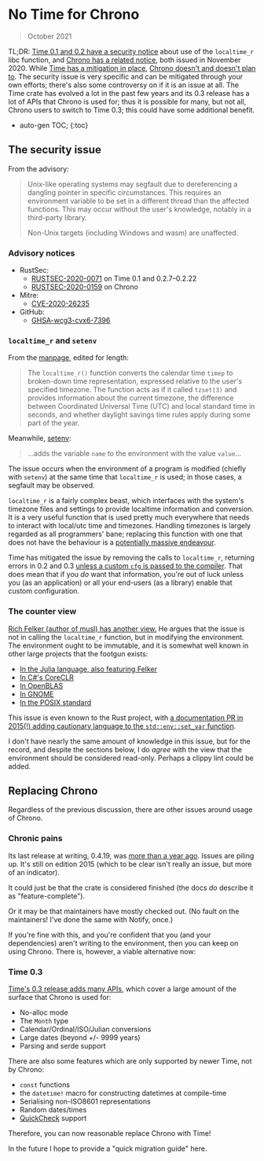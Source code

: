 # No Time for Chrono

> October 2021

TL;DR: [Time 0.1 and 0.2 have a security notice][RUSTSEC-2020-0071] about use of the `localtime_r`
libc function, and [Chrono has a related notice][RUSTSEC-2020-0159], both issued in November 2020.
While [Time has a mitigation in place][time-293], [Chrono doesn't and doesn't plan to][chrono-499].
The security issue is very specific and can be mitigated through your own efforts; there's also some
controversy on if it is an issue at all. The Time crate has evolved a lot in the past few years and
its 0.3 release has a lot of APIs that Chrono is used for; thus it is possible for many, but not
all, Chrono users to switch to Time 0.3; this could have some additional benefit.

* auto-gen TOC;
{:toc}

## The security issue

From the advisory:

> Unix-like operating systems may segfault due to dereferencing a dangling pointer in specific
> circumstances. This requires an environment variable to be set in a different thread than the
> affected functions. This may occur without the user's knowledge, notably in a third-party library.
>
> Non-Unix targets (including Windows and wasm) are unaffected.

### Advisory notices

- RustSec:
  - [RUSTSEC-2020-0071] on Time 0.1 and 0.2.7–0.2.22
  - [RUSTSEC-2020-0159] on Chrono
- Mitre:
  - [CVE-2020-26235](https://cve.mitre.org/cgi-bin/cvename.cgi?name=CVE-2020-26235)
- GitHub:
  - [GHSA-wcg3-cvx6-7396](https://github.com/time-rs/time/security/advisories/GHSA-wcg3-cvx6-7396)

### `localtime_r` and `setenv`

From the [manpage](https://man.archlinux.org/man/core/man-pages/localtime_r.3.en), edited for length:

> The `localtime_r()` function converts the calendar time `timep` to broken-down time
> representation, expressed relative to the user's specified timezone. The function acts as if it
> called `tzset(3)` and provides information about the current timezone, the difference between
> Coordinated Universal Time (UTC) and local standard time in seconds, and whether daylight savings
> time rules apply during some part of the year.

Meanwhile, [setenv](https://man.archlinux.org/man/core/man-pages/setenv.3.en):

> …adds the variable `name` to the environment with the value `value`…

The issue occurs when the environment of a program is modified (chiefly with `setenv`) at the same
time that `localtime_r` is used; in those cases, a segfault may be observed.

`localtime_r` is a fairly complex beast, which interfaces with the system's timezone files and
settings to provide localtime information and conversion. It is a very useful function that is used
pretty much everywhere that needs to interact with local/utc time and timezones. Handling timezones
is largely regarded as all programmers' bane; replacing this function with one that does not have
the behaviour is a [potentially massive endeavour][time-293-byron].

Time has mitigated the issue by removing the calls to `localtime_r`, returning errors in 0.2 and 0.3
[unless a custom `cfg` is passed to the compiler][time-4eebedd4-unsound]. That does mean that if you
_do_ want that information, you're out of luck unless you (as an application) or all your end-users
(as a library) enable that custom configuration.

### The counter view

[Rich Felker (author of musl) has another view.][env-rust-felker] He argues that the issue is not in
calling the `localtime_r` function, but in modifying the environment. The environment ought to be
immutable, and it is somewhat well known in other large projects that the footgun exists:

- [In the Julia language, also featuring Felker][env-julia-felker]
- [In C#'s CoreCLR][env-coreclr]
- [In OpenBLAS][env-openblas]
- [In GNOME][env-gnome]
- [In the POSIX standard][env-posix]

This issue is even known to the Rust project, with [a documentation PR in 2015(!) adding cautionary
language to the `std::env::set_var` function][env-rust].

I don't have nearly the same amount of knowledge in this issue, but for the record, and despite the
sections below, I do _agree_ with the view that the environment should be considered read-only.
Perhaps a clippy lint could be added.

## Replacing Chrono

Regardless of the previous discussion, there are other issues around usage of Chrono.

### Chronic pains

Its last release at writing, 0.4.19, was [more than a year ago][chrono-0.4.19]. Issues are piling
up. It's still on edition 2015 (which to be clear isn't really an issue, but more of an indicator).

It could just be that the crate is considered finished (the docs _do_ describe it as
"feature-complete").

Or it may be that maintainers have mostly checked out. (No fault on the maintainers! I've done the
same with Notify, once.)

If you're fine with this, and you're confident that you (and your dependencies) aren't writing to
the environment, then you can keep on using Chrono. There is, however, a viable alternative now:

### Time 0.3

[Time's 0.3 release adds many APIs][time-0.3], which cover a large amount of the surface that Chrono
is used for:

- No-alloc mode
- The `Month` type
- Calendar/Ordinal/ISO/Julian conversions
- Large dates (beyond +/- 9999 years)
- Parsing and serde support

There are also some features which are only supported by newer Time, not by Chrono:

- `const` functions
- the `datetime!` macro for constructing datetimes at compile-time
- Serialising non-ISO8601 representations
- Random dates/times
- [QuickCheck](https://docs.rs/quickcheck) support

Therefore, you can now reasonable replace Chrono with Time!

In the future I hope to provide a "quick migration guide" here.

[RUSTSEC-2020-0071]: https://rustsec.org/advisories/RUSTSEC-2020-0071
[RUSTSEC-2020-0159]: https://rustsec.org/advisories/RUSTSEC-2020-0159
[chrono-0.4.19]: https://github.com/chronotope/chrono/releases/tag/v0.4.19
[chrono-499]: https://github.com/chronotope/chrono/issues/499
[env-coreclr]: https://yizhang82.dev/set-environment-variable
[env-gnome]: https://sourceware.org/bugzilla/show_bug.cgi?id=15607#c4
[env-julia-felker]: https://github.com/JuliaLang/julia/issues/34726#issuecomment-584727732
[env-openblas]: https://github.com/xianyi/OpenBLAS/issues/716
[env-posix]: https://austingroupbugs.net/view.php?id=188
[env-rust-felker]: https://twitter.com/RichFelker/status/1450300830381445121
[env-rust]: https://github.com/rust-lang/rust/pull/24741
[time-0.3]: https://github.com/time-rs/time/blob/main/CHANGELOG.md#030-2021-07-30
[time-293]: https://github.com/time-rs/time/issues/293
[time-293-byron]: https://github.com/time-rs/time/issues/293#issuecomment-909009716
[time-4eebedd4-unsound]: https://github.com/time-rs/time/blame/4eebedd48c505fb7b042ad8aff8ad7665c5545ed/src/utc_offset.rs#L330-L332


<!-- ! vim: tw=100
-->
